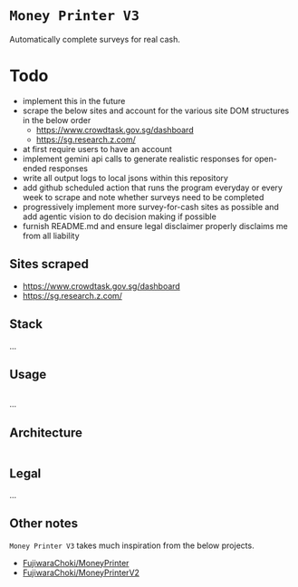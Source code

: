 # `Money Printer V3`

Automatically complete surveys for real cash.

# Todo

* implement this in the future
* scrape the below sites and account for the various site DOM structures in the below order
    * https://www.crowdtask.gov.sg/dashboard
    * https://sg.research.z.com/
* at first require users to have an account
* implement gemini api calls to generate realistic responses for open-ended responses
* write all output logs to local jsons within this repository
* add github scheduled action that runs the program everyday or every week to scrape and note whether surveys need to be completed
* progressively implement more survey-for-cash sites as possible and add agentic vision to do decision making if possible
* furnish README.md and ensure legal disclaimer properly disclaims me from all liability

## Sites scraped

* https://www.crowdtask.gov.sg/dashboard
* https://sg.research.z.com/

## Stack

...

## Usage

```console

```

...

## Architecture

```mermaid
```

## Legal

...

## Other notes

`Money Printer V3` takes much inspiration from the below projects.

* [FujiwaraChoki/MoneyPrinter](https://github.com/FujiwaraChoki/MoneyPrinter)
* [FujiwaraChoki/MoneyPrinterV2](https://github.com/FujiwaraChoki/MoneyPrinterV2)